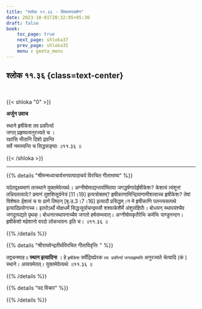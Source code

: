 ```yaml
---
title: "श्लोक ११.३६ - विश्वरूपदर्शन"
date: 2023-10-01T20:32:05+05:30
draft: false
book:
    toc_page: true
    next_page: shloka37
    prev_page: shloka35
    menu : geeta_menu
---
```




## श्लोक ११.३६ {class=text-center}

<br/>

{{< shloka  "0"  >}}

**अर्जुन उवाच**

स्थाने हृषीकेश तव प्रकीर्त्या  
जगत् प्रहृष्यत्यनुरज्यते च ।    
रक्षांसि भीतानि दिशो द्रवन्ति  
सर्वे नमस्यन्ति च सिद्धसङ्घाः ॥११.३६ ॥

{{< /shloka >}}

---


{{% details "श्रीमन्मध्वाचार्यभगवत्पादाचर्य विरचित  गीताभाष्य" %}}

यदेतद्वक्ष्यमाणं तत्स्थाने युक्तमेवेत्यर्थः। अग्नीषोमाद्यन्तर्यामितया जगद्धर्षणादेर्हृषीकेशः? 
केशत्वं त्वंशूनां तन्नियतत्वादेः? 
प्रमाणं तुशशिसूर्यनेत्रं [11।19] इत्यत्रोक्तम्? 
हृषीकाणामिन्द्रियाणामीशत्वाच्च हृषीकेशः? 
तेषां विशेषतः ईशत्वं च यः प्राणे तिष्ठन् [बृ.उ.3।7।16] 
इत्यादौ प्रसिद्धम्।न मे हृषीकाणि पतन्त्यसत्पथे 
इत्यादिप्रयोगाच्च। इतरोऽर्थो मोक्षधर्मे 
सिद्धःसूर्याचन्द्रमसौ शश्वत्केशैर्मे अंशुसंज्ञितैः। बोधयन् 
स्थापयंश्चैव जगदुत्पद्यते पृथक्। बोधनात्स्थापनाच्चैव जगतो 
हर्षसम्भवात्। अग्नीषोमकृतैरेभिः कर्मभिः पाण्डुनन्दन। 
हृषीकेशो महेशानो वरदो लोकभावनः इति च। ॥११.३६ ॥

{{% /details %}}



{{% details "श्रीराघवेन्द्रतीर्थविरचित गीताविवृत्तिः " %}}

तद्वचनमाह॥ **स्थान इत्यादिना** । हे `हृषीकेश` 
सर्वेंद्रियप्रेरक `तव प्रकीर्त्या`
`जगत्प्रहृष्यति` अनुरज्यते चेत्यादि (कं ) स्थाने। 
अव्ययमेतत्‌। युक्तमेवेत्यर्थः ॥११.३६ ॥

{{% /details %}}



{{% details "पद विचार" %}}


{{% /details %}}
